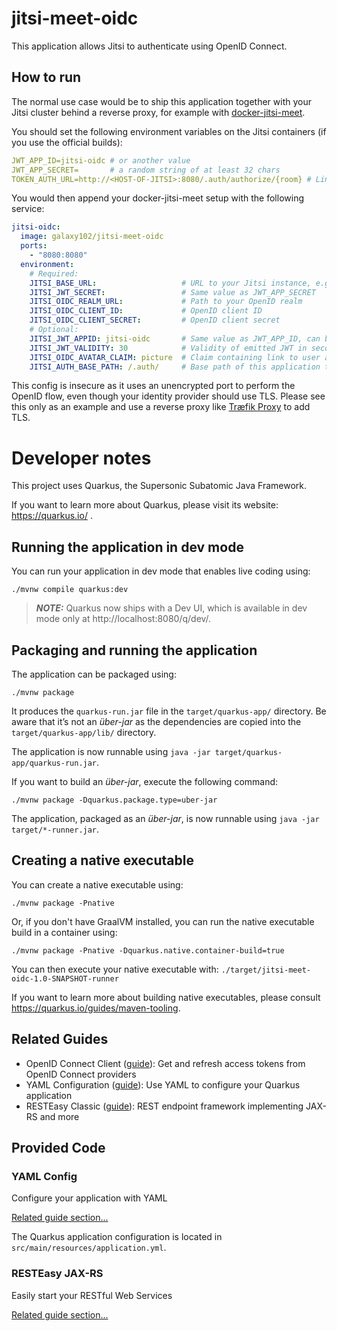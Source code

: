 # jitsi-meet-oidc

This application allows Jitsi to authenticate using OpenID Connect.

## How to run

The normal use case would be to ship this application together with your Jitsi cluster behind a reverse proxy, for example with [docker-jitsi-meet](https://github.com/jitsi/docker-jitsi-meet).

You should set the following environment variables on the Jitsi containers (if you use the official builds):

```yaml
JWT_APP_ID=jitsi-oidc # or another value
JWT_APP_SECRET=       # a random string of at least 32 chars
TOKEN_AUTH_URL=http://<HOST-OF-JITSI>:8080/.auth/authorize/{room} # Link to below service endpoint (best: configure it to run behind a reverse proxy on the same domain as your Jitsi with TLS)
```

You would then append your docker-jitsi-meet setup with the following service:

```yaml
jitsi-oidc:
  image: galaxy102/jitsi-meet-oidc
  ports:
    - "8080:8080"
  environment:
    # Required:
    JITSI_BASE_URL:                   # URL to your Jitsi instance, e.g. https://meet.example.com
    JITSI_JWT_SECRET:                 # Same value as JWT_APP_SECRET
    JITSI_OIDC_REALM_URL:             # Path to your OpenID realm
    JITSI_OIDC_CLIENT_ID:             # OpenID client ID
    JITSI_OIDC_CLIENT_SECRET:         # OpenID client secret
    # Optional:
    JITSI_JWT_APPID: jitsi-oidc       # Same value as JWT_APP_ID, can be omitted when using the default
    JITSI_JWT_VALIDITY: 30            # Validity of emitted JWT in seconds -> Time until the redirect must have happened
    JITSI_OIDC_AVATAR_CLAIM: picture  # Claim containing link to user avatar in OpenID token
    JITSI_AUTH_BASE_PATH: /.auth/     # Base path of this application to allow running on the same URL as Jitsi behind reverse proxies
```

This config is insecure as it uses an unencrypted port to perform the OpenID flow, even though your identity provider should use TLS. Please see this only as an example and use a reverse proxy like [Træfik Proxy](https://traefik.io/traefik/) to add TLS.

# Developer notes

This project uses Quarkus, the Supersonic Subatomic Java Framework.

If you want to learn more about Quarkus, please visit its website: https://quarkus.io/ .

## Running the application in dev mode

You can run your application in dev mode that enables live coding using:

```shell script
./mvnw compile quarkus:dev
```

> **_NOTE:_**  Quarkus now ships with a Dev UI, which is available in dev mode only at http://localhost:8080/q/dev/.

## Packaging and running the application

The application can be packaged using:

```shell script
./mvnw package
```

It produces the `quarkus-run.jar` file in the `target/quarkus-app/` directory.
Be aware that it’s not an _über-jar_ as the dependencies are copied into the `target/quarkus-app/lib/` directory.

The application is now runnable using `java -jar target/quarkus-app/quarkus-run.jar`.

If you want to build an _über-jar_, execute the following command:

```shell script
./mvnw package -Dquarkus.package.type=uber-jar
```

The application, packaged as an _über-jar_, is now runnable using `java -jar target/*-runner.jar`.

## Creating a native executable

You can create a native executable using:

```shell script
./mvnw package -Pnative
```

Or, if you don't have GraalVM installed, you can run the native executable build in a container using:

```shell script
./mvnw package -Pnative -Dquarkus.native.container-build=true
```

You can then execute your native executable with: `./target/jitsi-meet-oidc-1.0-SNAPSHOT-runner`

If you want to learn more about building native executables, please consult https://quarkus.io/guides/maven-tooling.

## Related Guides

- OpenID Connect Client ([guide](https://quarkus.io/guides/security-openid-connect-client)): Get and refresh access tokens from OpenID Connect providers
- YAML Configuration ([guide](https://quarkus.io/guides/config#yaml)): Use YAML to configure your Quarkus application
- RESTEasy Classic ([guide](https://quarkus.io/guides/resteasy)): REST endpoint framework implementing JAX-RS and more

## Provided Code

### YAML Config

Configure your application with YAML

[Related guide section...](https://quarkus.io/guides/config-reference#configuration-examples)

The Quarkus application configuration is located in `src/main/resources/application.yml`.

### RESTEasy JAX-RS

Easily start your RESTful Web Services

[Related guide section...](https://quarkus.io/guides/getting-started#the-jax-rs-resources)
